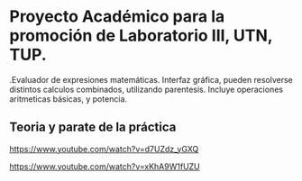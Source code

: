# Proyecto Académico para la promoción de Laboratorio III, UTN, TUP.

.Evaluador de expresiones matemáticas. Interfaz gráfica, pueden resolverse distintos calculos combinados, utilizando parentesis. Incluye operaciones aritmeticas básicas, y potencia.

## Teoria y parate de la práctica 

https://www.youtube.com/watch?v=d7UZdz_yGXQ

https://www.youtube.com/watch?v=xKhA9W1fUZU
 



